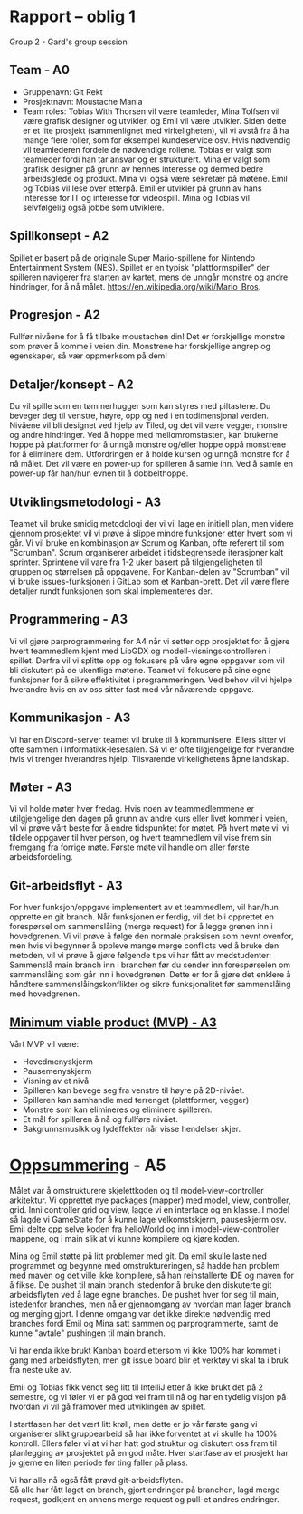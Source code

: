 # Rapport – oblig 1  
Group 2 - Gard's group session

## Team - A0
- Gruppenavn: Git Rekt
- Prosjektnavn: Moustache Mania
- Team roles:
Tobias With Thorsen vil være teamleder, Mina Tolfsen vil være grafisk designer og utvikler, og Emil vil være utvikler. 
Siden dette er et lite prosjekt (sammenlignet med virkeligheten), vil vi avstå fra å ha mange flere roller, som for eksempel kundeservice osv. 
Hvis nødvendig vil teamlederen fordele de nødvendige rollene. Tobias er valgt som teamleder fordi han tar ansvar og er strukturert. 
Mina er valgt som grafisk designer på grunn av hennes interesse og dermed bedre arbeidsglede og produkt. 
Mina vil også være sekretær på møtene. Emil og Tobias vil lese over etterpå.
Emil er utvikler på grunn av hans interesse for IT og interesse for videospill. 
Mina og Tobias vil selvfølgelig også jobbe som utviklere.

## Spillkonsept - A2
Spillet er basert på de originale Super Mario-spillene for Nintendo Entertainment System (NES). 
Spillet er en typisk "plattformspiller" der spilleren navigerer fra starten av kartet, mens de unngår monstre og andre hindringer, for å nå målet.
https://en.wikipedia.org/wiki/Mario_Bros.

## Progresjon - A2
Fullfør nivåene for å få tilbake moustachen din!
Det er forskjellige monstre som prøver å komme i veien din.
Monstrene har forskjellige angrep og egenskaper, så vær oppmerksom på dem!

## Detaljer/konsept - A2
Du vil spille som en tømmerhugger som kan styres med piltastene. 
Du beveger deg til venstre, høyre, opp og ned i en todimensjonal verden.
Nivåene vil bli designet ved hjelp av Tiled, og det vil være vegger, monstre og andre hindringer. 
Ved å hoppe med mellomromstasten, kan brukerne hoppe på plattformer for å unngå monstre og/eller hoppe oppå monstrene for å eliminere dem.
Utfordringen er å holde kursen og unngå monstre for å nå målet.
Det vil være en power-up for spilleren å samle inn. Ved å samle en power-up får han/hun evnen til å dobbelthoppe.

## Utviklingsmetodologi - A3
Teamet vil bruke smidig metodologi der vi vil lage en initiell plan, men videre gjennom prosjektet vil vi prøve å slippe mindre funksjoner etter hvert som vi går.
Vi vil bruke en kombinasjon av Scrum og Kanban, ofte referert til som "Scrumban". Scrum organiserer arbeidet i tidsbegrensede iterasjoner kalt sprinter. 
Sprintene vil vare fra 1-2 uker basert på tilgjengeligheten til gruppen og størrelsen på oppgavene.
For Kanban-delen av "Scrumban" vil vi bruke issues-funksjonen i GitLab som et Kanban-brett. Det vil være flere detaljer rundt funksjonen som skal implementeres der.

## Programmering - A3
Vi vil gjøre parprogrammering for A4 når vi setter opp prosjektet for å gjøre hvert teammedlem kjent med LibGDX og modell-visningskontrolleren i spillet.
Derfra vil vi splitte opp og fokusere på våre egne oppgaver som vil bli diskutert på de ukentlige møtene.
Teamet vil fokusere på sine egne funksjoner for å sikre effektivitet i programmeringen. Ved behov vil vi hjelpe hverandre hvis en av oss sitter fast med vår nåværende oppgave.

## Kommunikasjon - A3
Vi har en Discord-server teamet vil bruke til å kommunisere. Ellers sitter vi ofte sammen i Informatikk-lesesalen. Så vi er ofte tilgjengelige for hverandre hvis vi trenger hverandres hjelp.
Tilsvarende virkelighetens åpne landskap.

## Møter - A3
Vi vil holde møter hver fredag. Hvis noen av teammedlemmene er utilgjengelige den dagen på grunn av andre kurs eller livet kommer i veien, vil vi prøve vårt beste for å endre tidspunktet for møtet.
På hvert møte vil vi tildele oppgaver til hver person, og hvert teammedlem vil vise frem sin fremgang fra forrige møte.
Første møte vil handle om aller første arbeidsfordeling.

## Git-arbeidsflyt - A3
For hver funksjon/oppgave implementert av et teammedlem, vil han/hun opprette en git branch. Når funksjonen er ferdig, vil det bli opprettet en forespørsel om sammenslåing (merge request) for å legge grenen inn i hovedgrenen.
Vi vil prøve å følge den normale praksisen som nevnt ovenfor, men hvis vi begynner å oppleve mange merge conflicts ved å bruke den metoden, vil vi prøve å gjøre følgende tips vi har fått av medstudenter:
Sammenslå main branch inn i branchen før du sender inn forespørselen om sammenslåing som går inn i hovedgrenen. Dette er for å gjøre det enklere å håndtere sammenslåingskonflikter og sikre funksjonalitet før sammenslåing med hovedgrenen.

## <u>Minimum viable product (MVP) - A3 </u>
Vårt MVP vil være:
- Hovedmenyskjerm
- Pausemenyskjerm
- Visning av et nivå
- Spilleren kan bevege seg fra venstre til høyre på 2D-nivået.
- Spilleren kan samhandle med terrenget (plattformer, vegger)
- Monstre som kan elimineres og eliminere spilleren.
- Et mål for spilleren å nå og fullføre nivået.
- Bakgrunnsmusikk og lydeffekter når visse hendelser skjer.

# <u>Oppsummering</u> - A5
Målet var å omstrukturere skjelettkoden og til model-view-controller arkitektur.
Vi opprettet nye packages (mapper) med model, view, controller, grid. Inni controller grid og view, lagde vi en interface og en klasse.
I model så lagde vi GameState for å kunne lage velkomstskjerm, pauseskjerm osv.
Emil delte opp selve koden fra helloWorld og inn i model-view-controller mappene, og i main slik at vi kunne kompilere og kjøre koden.

Mina og Emil støtte på litt problemer med git. Da emil skulle laste ned programmet og begynne med omstruktureringen, så hadde han problem med maven og det ville ikke kompilere, så han reinstallerte IDE og maven for å fikse.
De pushet til main branch istedenfor å bruke den diskuterte git arbeidsflyten ved å lage egne branches.
De pushet hver for seg til main, istedenfor branches, men nå er gjennomgang av hvordan man lager branch og merging gjort.
I denne omgang var det ikke direkte nødvendig med branches fordi Emil og Mina satt sammen og parprogrammerte, samt de kunne "avtale" pushingen til main branch.

Vi har enda ikke brukt Kanban board ettersom vi ikke 100% har kommet i gang med arbeidsflyten, men git issue board blir et verktøy vi skal ta i bruk fra neste uke av.

Emil og Tobias fikk vendt seg litt til IntelliJ etter å ikke brukt det på 2 semestre, og vi føler vi er på god vei fram 
til nå og har en tydelig visjon på hvordan vi vil gå framover med utviklingen av spillet.

I startfasen har det vært litt krøll, men dette er jo vår første gang vi organiserer slikt gruppearbeid så har ikke forventet at vi skulle ha 100% kontroll.
Ellers føler vi at vi har hatt god struktur og diskutert oss fram til planlegging av prosjektet på en god måte.
Hver startfase av et prosjekt har jo gjerne en liten periode før ting faller på plass.

Vi har alle nå også fått prøvd git-arbeidsflyten.  
Så alle har fått laget en branch, gjort endringer på branchen, lagd merge request,
godkjent en annens merge request og pull-et andres endringer.
